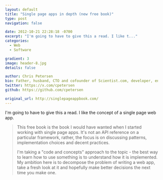 ```yaml
---
layout: default
title: "Single page apps in depth (new free book)"
type: post
navigation: false

date: 2012-10-21 22:28:18 -0700
excerpt: "I'm going to have to give this a read. I like t..."
categories:
  - Web
  - Software

gradient: 3
image: header-8.jpg
details: false

author: Chris Petersen
bio: Father, husband, CTO and cofounder of Scientist.com, developer, entrepreneur and technologist.
twitter: https://x.com/cpetersen
github: https://github.com/cpetersen

original_url: http://singlepageappbook.com/
---
```



I'm going to have to give this a read. I like the concept of a single page web app.

 > 
 > 
 > This free book is the book I would have wanted when I started working with single page apps. It's not an API reference on a particular framework, rather, the focus is on discussing patterns, implementation choices and decent practices.
 > 
 > I'm taking a "code and concepts" approach to the topic - the best way to learn how to use something is to understand how it is implemented. My ambition here is to decompose the problem of writing a web app, take a fresh look at it and hopefully make better decisions the next time you make one.
 > 
 > 
